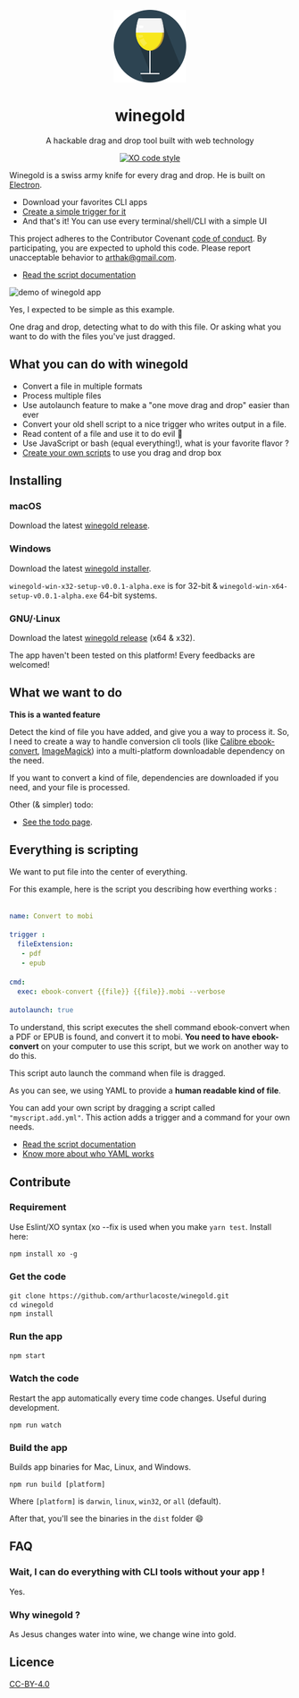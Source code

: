 <p align="center">
  <img src="src/assets/img/logo.svg" height="130">
  <h1 align="center">winegold</h1>
  <p align="center">A hackable drag and drop tool built with web technology<p>
  <p align="center"><a href="https://github.com/sindresorhus/xo"><img src="https://img.shields.io/badge/code_style-XO-5ed9c7.svg" alt="XO code style"></a></p>
</p>

Winegold is a swiss army knife for every drag and drop. He is built on [Electron](https://github.com/electron/electron).

- Download your favorites CLI apps
- [Create a simple trigger for it](docs/scripts.md)
- And that's it! You can use every terminal/shell/CLI with a simple UI

This project adheres to the Contributor Covenant [code of conduct](code-of-conduct.md).
By participating, you are expected to uphold this code. Please report unacceptable behavior to arthak@gmail.com.

- [Read the script documentation](docs/scripts.md)

![demo of winegold app](src/assets/img/demo.gif)

Yes, I expected to be simple as this example.

One drag and drop, detecting what to do with this file. Or asking what you want to do with the files you've just dragged.

## What you can do with winegold

- Convert a file in multiple formats
- Process multiple files
- Use autolaunch feature to make a "one move drag and drop" easier than ever
- Convert your old shell script to a nice trigger who writes output in a file.
- Read content of a file and use it to do evil :see_no_evil:
- Use JavaScript or bash (equal everything!), what is your favorite flavor ?
- [Create your own scripts](docs/scripts.md) to use you drag and drop box


## Installing

### macOS

Download the latest [winegold release](https://github.com/arthurlacoste/winegold/releases).


### Windows

Download the latest [winegold installer](https://github.com/arthurlacoste/winegold/releases).  

`winegold-win-x32-setup-v0.0.1-alpha.exe` is for 32-bit & `winegold-win-x64-setup-v0.0.1-alpha.exe` 64-bit systems.


### GNU/·Linux

Download the latest [winegold release](https://github.com/arthurlacoste/winegold/releases) (x64 & x32).

The app haven't been tested on this platform! Every feedbacks are welcomed!

## What we want to do

**This is a wanted feature**

Detect the kind of file you have added, and give you a way to process it. So, I need to create a way to handle conversion cli tools (like [Calibre ebook-convert](ebook-convert), [ImageMagick](https://github.com/ImageMagick/ImageMagick)) into a multi-platform downloadable dependency on the need.

If you want to convert a kind of file, dependencies are downloaded if you need, and your file is processed.

Other (& simpler) todo:

- [See the todo page](docs/todo.md).

## Everything is scripting

We want to put file into the center of everything.

For this example, here is the script you describing how everthing works :

```yaml

name: Convert to mobi

trigger :
  fileExtension:
   - pdf
   - epub

cmd:
  exec: ebook-convert {{file}} {{file}}.mobi --verbose

autolaunch: true

```

To understand, this script executes the shell command ebook-convert when a PDF or EPUB is found, and convert it to mobi. **You need to have ebook-convert** on your computer to use this script, but we work on another way to do this.

This script auto launch the command when file is dragged.

As you can see, we using YAML to provide a **human readable  kind of file**.

You can add your own script by dragging a script called `"myscript.add.yml"`. This action adds a trigger and a command for your own needs.

- [Read the script documentation](docs/scripts.md)
- [Know more about who YAML works](https://yaml.irz.fr)

## Contribute

### Requirement

Use Eslint/XO syntax (xo --fix is used when you make `yarn test`. Install here:

```
npm install xo -g
```

### Get the code

```
git clone https://github.com/arthurlacoste/winegold.git
cd winegold
npm install
```

### Run the app

```
npm start
```

### Watch the code

Restart the app automatically every time code changes. Useful during development.

```
npm run watch
```
### Build the app

Builds app binaries for Mac, Linux, and Windows.

```
npm run build [platform]
```

Where `[platform]` is `darwin`, `linux`, `win32`, or `all` (default).

After that, you'll see the binaries in the `dist` folder :smile:

## FAQ

### Wait, I can do everything with CLI tools without your app !

Yes.

### Why winegold ?

As Jesus changes water into wine, we change wine into gold.

## Licence
[CC-BY-4.0](https://creativecommons.org/licenses/by/4.0/)
